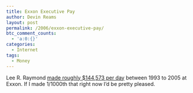 ```yaml
---
title: Exxon Executive Pay
author: Devin Reams
layout: post
permalink: /2006/exxon-executive-pay/
btc_comment_counts:
  - 'a:0:{}'
categories:
  - Internet
tags:
  - Money
---
```

Lee R. Raymond [made roughly $144,573 per day][1] between 1993 to 2005 at Exxon. If I made 1/1000th that right now I&#8217;d be pretty pleased.

 [1]: http://www.nytimes.com/2006/04/15/business/15pay.html?ex=1302753600&#038;en=8999bdca0e8e7e97&#038;ei=5088&#038;partner=rssnyt&#038;emc=rss